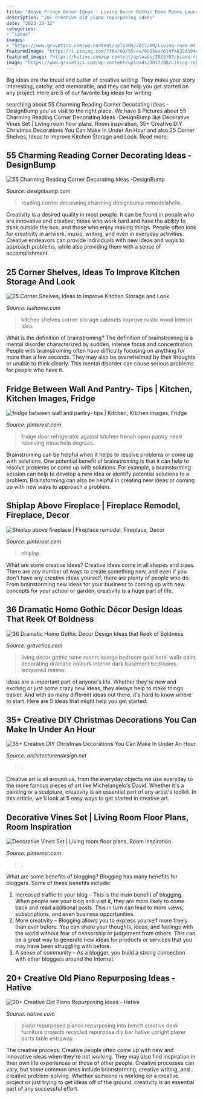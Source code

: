 ```yaml
---
title: "Above Fridge Decor Ideas : Living Decor Gothic Rome Rooms Lounge Bedroom Gold Hotel Walls Paint Decorating Dramatic Colours Interior Dark Basement Bedrooms Lacquered Master"
description: "20+ creative old piano repurposing ideas"
date: "2023-10-12"
categories:
- "ideas"
images:
- "https://www.gravetics.com/wp-content/uploads/2017/08/Living-room-at-D-Inghilterra-Hotel-Rome-Italy.jpg"
featuredImage: "https://i.pinimg.com/736x/68/55/ea/6855eac614fa832d59448b01418436c3--in-kitchen-kitchen-ideas.jpg"
featured_image: "https://hative.com/wp-content/uploads/2015/03/piano-repurposing-ideas/7-creative-old-piano-repurposing-ideas.jpg"
image: "https://www.gravetics.com/wp-content/uploads/2017/08/Living-room-at-D-Inghilterra-Hotel-Rome-Italy.jpg"
---
```



Big ideas are the bread and butter of creative writing. They make your story interesting, catchy, and memorable, and they can help you get started on any project. Here are 5 of our favorite big ideas for writing:

	

		
searching about 55 Charming Reading Corner Decorating Ideas -DesignBump you've visit to the right place. We have 8 Pictures about 55 Charming Reading Corner Decorating Ideas -DesignBump like Decorative Vines Set | Living room floor plans, Room inspiration, 35+ Creative DIY Christmas Decorations You Can Make In Under An Hour and also 25 Corner Shelves, Ideas to Improve Kitchen Storage and Look. Read more:
		
    
## 55 Charming Reading Corner Decorating Ideas -DesignBump

<img loading=lazy src="https://cdn.designbump.com/wp-content/uploads/2015/11/reading-corner-nook35.jpg" onerror="this.onerror=null;this.src='https://tse3.mm.bing.net/th?id=OIP.9m0F6Oc0221vdR4wxrsUBQHaHc&amp;pid=15.1';" alt="55 Charming Reading Corner Decorating Ideas -DesignBump">

_Source: designbump.com_

>reading corner decorating charming designbump remodelaholic. 

	

Creativity is a desired quality in most people. It can be found in people who are innovative and creative; those who work hard and have the ability to think outside the box; and those who enjoy making things. People often look for creativity in artwork, music, writing, and even in everyday activities. Creative endeavors can provide individuals with new ideas and ways to approach problems, while also providing them with a sense of accomplishment.

    
## 25 Corner Shelves, Ideas To Improve Kitchen Storage And Look

<img loading=lazy src="https://www.lushome.com/wp-content/uploads/2018/11/corner-shelves-wall-kitchen-design-13.jpg" onerror="this.onerror=null;this.src='https://tse3.mm.bing.net/th?id=OIP.TTj2z_SKND0B0IyYWK2HqAAAAA&amp;pid=15.1';" alt="25 Corner Shelves, Ideas to Improve Kitchen Storage and Look">

_Source: lushome.com_

>kitchen shelves corner storage cabinets improve rustic wood interior idea. 

	

What is the definition of brainstroming?
The definition of brainstroming is a mental disorder characterized by sudden, intense focus and concentration. People with brainstroming often have difficulty focusing on anything for more than a few seconds. They may also be overwhelmed by their thoughts or unable to think clearly. This mental disorder can cause serious problems for people who have it.

    
## Fridge Between Wall And Pantry- Tips | Kitchen, Kitchen Images, Fridge

<img loading=lazy src="https://i.pinimg.com/736x/68/55/ea/6855eac614fa832d59448b01418436c3--in-kitchen-kitchen-ideas.jpg" onerror="this.onerror=null;this.src='https://tse1.mm.bing.net/th?id=OIP.inKq8jCxb7FYJfu9Lm9XkgHaJ4&amp;pid=15.1';" alt="fridge between wall and pantry- tips | Kitchen, Kitchen images, Fridge">

_Source: pinterest.com_

>fridge door refrigerator against kitchen french open pantry need resolving issue help degrees. 

	

Brainstroming can be helpful when it helps to resolve problems or come up with solutions.
One potential benefit of brainstroming is that it can help to resolve problems or come up with solutions. For example, a brainstorming session can help to develop a new idea or identify potential solutions to a problem. Brainstorming can also be helpful in creating new ideas or coming up with new ways to approach a problem.

    
## Shiplap Above Fireplace | Fireplace Remodel, Fireplace, Decor

<img loading=lazy src="https://i.pinimg.com/736x/a8/6f/7c/a86f7c1a0a7661e974ac12dc7cba6a6e.jpg" onerror="this.onerror=null;this.src='https://tse3.mm.bing.net/th?id=OIP.0VMVVaEEn5BMLSEy3AWGOgHaJ3&amp;pid=15.1';" alt="Shiplap above fireplace | Fireplace remodel, Fireplace, Decor">

_Source: pinterest.com_

>shiplap. 

	

What are some creative ideas?
Creative ideas come in all shapes and sizes. There are any number of ways to create something new, and even if you don't have any creative ideas yourself, there are plenty of people who do. From brainstorming new ideas for your business to coming up with new concepts for your school or garden, creativity is a huge part of life.

    
## 36 Dramatic Home Gothic Décor Design Ideas That Reek Of Boldness

<img loading=lazy src="https://www.gravetics.com/wp-content/uploads/2017/08/Living-room-at-D-Inghilterra-Hotel-Rome-Italy.jpg" onerror="this.onerror=null;this.src='https://tse2.mm.bing.net/th?id=OIP.lPqnP2Q-uVMMlwQY8biapQHaG5&amp;pid=15.1';" alt="36 Dramatic Home Gothic Décor Design Ideas that Reek of Boldness">

_Source: gravetics.com_

>living decor gothic rome rooms lounge bedroom gold hotel walls paint decorating dramatic colours interior dark basement bedrooms lacquered master. 

	

Ideas are a important part of anyone's life. Whether they're new and exciting or just some crazy new ideas, they always help to make things easier. And with so many different ideas out there, it's hard to know where to start. Here are 5 ideas that might help you get started: 

    
## 35+ Creative DIY Christmas Decorations You Can Make In Under An Hour

<img loading=lazy src="https://cdn.architecturendesign.net/wp-content/uploads/2015/12/AD-Christmas-Decorations-You-Can-Make-In-An-Hour-18.jpg" onerror="this.onerror=null;this.src='https://tse3.mm.bing.net/th?id=OIP.b2jgNQSDdWc8oYGdfnRrFgHaLL&amp;pid=15.1';" alt="35+ Creative DIY Christmas Decorations You Can Make In Under An Hour">

_Source: architecturendesign.net_

>. 

	

Creative art is all around us, from the everyday objects we use everyday to the more famous pieces of art like Michelangelo's David. Whether it's a painting or a sculpture, creativity is an essential part of any artist's toolkit. In this article, we'll look at 5 easy ways to get started in creative art.

    
## Decorative Vines Set | Living Room Floor Plans, Room Inspiration

<img loading=lazy src="https://i.pinimg.com/736x/88/25/7d/88257db9ba56db09bea2ad09adc10648.jpg" onerror="this.onerror=null;this.src='https://tse1.mm.bing.net/th?id=OIP.o_Jot7FW0swviOq2DvegsgHaJ4&amp;pid=15.1';" alt="Decorative Vines Set | Living room floor plans, Room inspiration">

_Source: pinterest.com_

>. 

	

What are some benefits of blogging?
Blogging has many benefits for bloggers. Some of these benefits include: 
1. Increased traffic to your blog – This is the main benefit of blogging. When people see your blog and visit it, they are more likely to come back and read additional posts. This in turn can lead to more views, subscriptions, and even business opportunities. 
2. More creativity – Blogging allows you to express yourself more freely than ever before. You can share your thoughts, ideas, and feelings with the world without fear of censorship or judgement from others. This can be a great way to generate new ideas for products or services that you may have been struggling with before. 
3. A sense of community – As a blogger, you build a strong connection with other bloggers around the Internet.

    
## 20+ Creative Old Piano Repurposing Ideas - Hative

<img loading=lazy src="https://hative.com/wp-content/uploads/2015/03/piano-repurposing-ideas/7-creative-old-piano-repurposing-ideas.jpg" onerror="this.onerror=null;this.src='https://tse2.mm.bing.net/th?id=OIP.liKZGfLkYBSjOalMvw8GbAHaJ4&amp;pid=15.1';" alt="20+ Creative Old Piano Repurposing Ideas - Hative">

_Source: hative.com_

>piano repurposed pianos repurposing into bench creative desk furniture projects recycled repurpose diy bar hative upright player parts table entryway. 

	

The creative process:
Creative people often come up with new and innovative ideas when they're not working. They may also find inspiration in their own life experiences or those of other people. Creative processes can vary, but some common ones include brainstorming, creative writing, and creative problem-solving. Whether someone is working on a creative project or just trying to get ideas off of the ground, creativity is an essential part of any successful effort.

